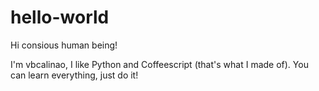 # hello-world

Hi consious human being!

I'm vbcalinao, I like Python and Coffeescript (that's what I made of).
You can learn everything, just do it!
